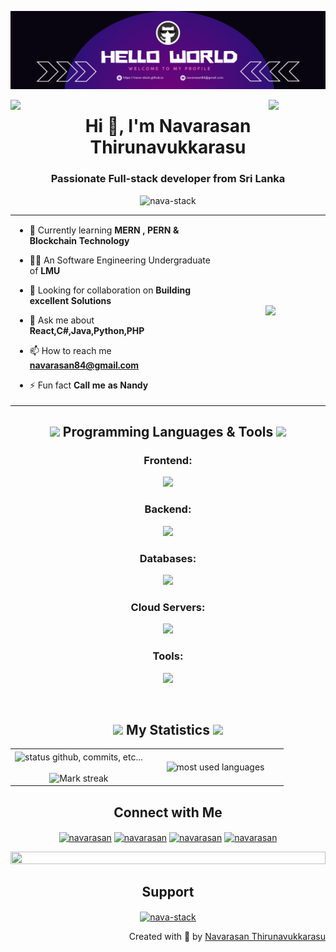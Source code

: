 <!--Profile Banner-->  
![banner](banner-new.png)
<!--Dusting-->  
<img align="left" src="https://user-images.githubusercontent.com/65187002/144930161-2f783401-8d27-4fdf-a2f7-cc0ba32f1f1f.gif" width="18%" style="display:inline;"><img align="right" src="https://user-images.githubusercontent.com/65187002/144930161-2f783401-8d27-4fdf-a2f7-cc0ba32f1f1f.gif" width="18%" style="display:inline;">

<!--About Section-->  
<h1 align="center">Hi 👋, I'm Navarasan Thirunavukkarasu</h1>
<h3 align="center">Passionate Full-stack developer from Sri Lanka</h3>
<p align="center"> <img src="https://komarev.com/ghpvc/?username=nava-stack&label=Profile%20views&color=0e75b6&style=flat" alt="nava-stack" /> </p>

<!--Table Section--> 
<table align="center">
<tr border="none">
<td width="65%" align="left">

- 🌱 Currently learning **MERN , PERN & Blockchain Technology**

- 🧑‍🎓 An Software Engineering Undergraduate of **LMU**

- 👯 Looking for collaboration on **Building excellent Solutions**

- 💬 Ask me about **React,C#,Java,Python,PHP**

- 📫 How to reach me **navarasan84@gmail.com**

- ⚡ Fun fact **Call me as Nandy**

</td>
<td width="35%" align="center">
  <picture> <img align="center" src="https://github.com/7oSkaaa/7oSkaaa/blob/main/Images/Right_Side.gif?raw=true" width = 350px></picture>
</td>
</tr>
</table>

<!--Languages and Tools Section-->  
<h2 align="center"><img src="https://media2.giphy.com/media/QssGEmpkyEOhBCb7e1/giphy.gif?cid=ecf05e47a0n3gi1bfqntqmob8g9aid1oyj2wr3ds3mg700bl&rid=giphy.gif" width ="22"> Programming Languages & Tools <img src="https://media2.giphy.com/media/QssGEmpkyEOhBCb7e1/giphy.gif?cid=ecf05e47a0n3gi1bfqntqmob8g9aid1oyj2wr3ds3mg700bl&rid=giphy.gif" width ="22"> </h2>

<h3 align="center">Frontend:</h3>
<p align="center">
  <a href="https://skillicons.dev">
    <img src="https://skillicons.dev/icons?i=css,ts,js,jquery,react,nextjs,redux,tailwind,bootstrap,styledcomponents,materialui" />
  </a>
</p>

<h3 align="center">Backend:</h3>
<p align="center">
  <a href="https://skillicons.dev">
    <img src="https://skillicons.dev/icons?i=php,java,nodejs,py,express,cs,dotnet" />
  </a>
</p>

<h3 align="center">Databases:</h3>
<p align="center">
  <a href="https://skillicons.dev">
    <img src="https://skillicons.dev/icons?i=mongodb,mysql,postgresql,mssql" />
  </a>
</p>

<h3 align="center">Cloud Servers:</h3>
<p align="center">
  <a href="https://skillicons.dev">
    <img src="https://skillicons.dev/icons?i=azure,kubernetes,docker,terraform,firebase,vercel,gcp" />
  </a>
</p>

<h3 align="center">Tools:</h3>
<p align="center">
  <a href="https://skillicons.dev">
    <img src="https://skillicons.dev/icons?i=git,github,visualstudio,figma,vscode,postman,windows,linux,bash,npm,androidstudio" />
  </a>
</p>

<br/>

<!-- My Statistics -->  
<h2 align="center"><img src="https://media.giphy.com/media/iY8CRBdQXODJSCERIr/giphy.gif" width="22"> My Statistics <img src="https://media.giphy.com/media/iY8CRBdQXODJSCERIr/giphy.gif" width="22"> </h2>

<table align="center">
<tr border="none">
<td width="50%" align="center">
    <img align="center" alt="status github, commits, etc..." width="500px" src="https://github-readme-stats.vercel.app/api?username=Nava-stack&count_private=true&show_icons=true&custom_title=Github&theme=algolia&bg_color=0,000000,130F40&layout=compact&border_radius=8"
    /> <br><br>
  <img  title="🔥 Get streak stats for your profile at git.io/streak-stats" alt="Mark streak" src="https://github-readme-streak-stats.herokuapp.com/?user=Nava-stack&theme=dark&hide_border=false" /> 
<td width="50%" align="center">
<img alt="most used languages" width="500px" src="https://github-readme-stats.vercel.app/api/top-langs/?username=Nava-stack&count_private=true&theme=algolia&bg_color=0,000000,130F40&layout=compact&border_radius=8&langs_count=20&hide=hack,swift,kotlin,objective-c"/>
 </td>
</tr>
</table>

<!--Connect with Me Section--> 
<h2 align="center">Connect with Me</h2>
<p align="center">
<a href="https://linkedin.com/in/" target="blank"><img align="center" src="https://raw.githubusercontent.com/rahuldkjain/github-profile-readme-generator/master/src/images/icons/Social/linked-in-alt.svg" alt="navarasan" height="30" width="40" /></a>
<a href="https://stackoverflow.com/users/9565088/" target="blank"><img align="center" src="https://raw.githubusercontent.com/rahuldkjain/github-profile-readme-generator/master/src/images/icons/Social/stack-overflow.svg" alt="navarasan" height="30" width="40" /></a>
<a href="https://twitter.com/" target="blank"><img align="center" src="https://raw.githubusercontent.com/rahuldkjain/github-profile-readme-generator/master/src/images/icons/Social/twitter.svg" alt="navarasan" height="30" width="40" /></a>
<a href="https://www.youtube.com/" target="blank"><img align="center" src="https://raw.githubusercontent.com/rahuldkjain/github-profile-readme-generator/master/src/images/icons/Social/youtube.svg" alt="navarasan" height="30" width="40" /></a>
</p>

<img src="https://i.imgur.com/dBaSKWF.gif" height="20" width="100%">

<h2 align="center">Support</h2>
<p align="center"><a href="https://www.buymeacoffee.com/nava-stack"> <img align="center" src="https://cdn.buymeacoffee.com/buttons/v2/default-yellow.png" height="50" width="210" alt="nava-stack" /></a></p>

<p align="right" > Created with 🧡 by <a href="#">Navarasan Thirunavukkarasu</a></p>
